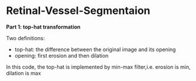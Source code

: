 # Retinal-Vessel-Segmentaion
**Part 1: top-hat transformation**

Two definitions:													
- top-hat: the difference between the original image and its opening														
- opening: first erosion and then dilation

In this code, the top-hat is implemented by min-max filter,i.e. erosion is min, dilation is max							
